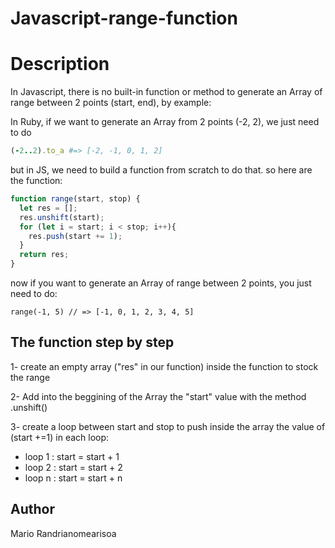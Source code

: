 # Javascript-range-function

# Description

In Javascript, there is no built-in function or method to generate an Array of range between 2 points (start, end), by example: 

In Ruby, if we want to generate an Array from 2 points (-2, 2), we just need to do 
```Ruby
(-2..2).to_a #=> [-2, -1, 0, 1, 2]
```
but in JS, we need to build a function from scratch to do that. so here are the function:

```JavaScript
function range(start, stop) {
  let res = [];
  res.unshift(start);
  for (let i = start; i < stop; i++){
    res.push(start += 1);
  }
  return res;
}
```
 now if you want to generate an Array of range between 2 points, you just need to do:

```
range(-1, 5) // => [-1, 0, 1, 2, 3, 4, 5]
```


## The function step by step
1- create an empty array ("res" in our function) inside the function to stock the range

2- Add into the beggining of the Array the "start" value with the method .unshift()

3- create a loop between start and stop to push inside the array the value of (start +=1) in each loop:

* loop 1 : start = start + 1
* loop 2 : start = start + 2
* loop n : start = start + n




## Author
Mario Randrianomearisoa
